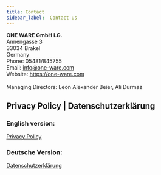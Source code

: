 ```yaml
---
title: Contact
sidebar_label:  Contact us
---
```


**ONE WARE GmbH i.G.**<br/>
Annengasse 3<br/>
33034 Brakel<br/>
Germany<br/>
Phone: 05481/845755<br/>
Email: <a href="mailto:info@one-ware.com">info@one-ware.com</a><br/>
Website: <a href="https://one-ware.com">https://one-ware.com</a><br/><br/>
Managing Directors: Leon Alexander Beier, Ali Durmaz 

## Privacy Policy | Datenschutzerklärung

### English version:
<a href="/docs/contact/privacy">Privacy Policy</a>

### Deutsche Version:
<a href="/docs/contact/privacy_de">Datenschutzerklärung</a>
